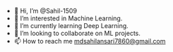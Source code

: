 - 👋 Hi, I’m @Sahil-1509
- 👀 I’m interested in Machine Learning.
- 🌱 I’m currently learning Deep Learning.
- 💞️ I’m looking to collaborate on ML projects.
- 📫 How to reach me mdsahilansari7860@gmail.com

<!---
Sahil-1509/Sahil-1509 is a ✨ special ✨ repository because its `README.md` (this file) appears on your GitHub profile.
You can click the Preview link to take a look at your changes.
--->
